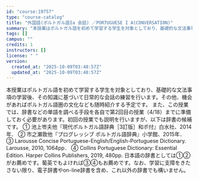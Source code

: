 ```yaml
---
id: "course:19757"
type: "course-catalog"
title: "外国語(ポルトガル語Ia 会話) ／PORTUGUESE I A(CONVERSATION)"
summary: "本授業はポルトガル語を初めて学習する学生を対象としており、基礎的な文法事項の学習後、その知識に基づいて日常的な会話の練習を行います。その他、機会があればポルトガル語圏の文化なども随時紹介する予定です。 また、この授業では、辞書などの単語を調…"
tags: []
campus: ""
credits: 1
instructors: []
license: " "
version:
  created_at: "2025-10-09T03:48:57Z"
  updated_at: "2025-10-09T03:48:57Z"
---
```


本授業はポルトガル語を初めて学習する学生を対象としており、基礎的な文法事項の学習後、その知識に基づいて日常的な会話の練習を行います。その他、機会があればポルトガル語圏の文化なども随時紹介する予定です。 また、この授業では、辞書などの単語を調べる手段を各自で第2回目の授業（4/18）までに準備しておく必要があります。初回の授業でも説明を行いますが、以下は辞書の候補です。 ① 池上岺夫他『現代ポルトガル語辞典［3訂版］和ポ付』白水社、2014年． ② 市之瀬敦他『プログレッシブ ポルトガル語辞典』小学館、2015年． ③ Larousse Concise Portuguese-English/English-Portuguese Dictionary. Larousse, 2010, 1064pp． ④ Collins Portuguese Dictionary: Essential Edition. Harper Collins Publishers, 2019, 480pp. 日本語の辞書としては①②がお薦めです。葡英でもよければ③④もお薦めです。なお、学習に支障をきたさない限り、電子辞書やon-line辞書を含め、これ以外の辞書でも構いません。

